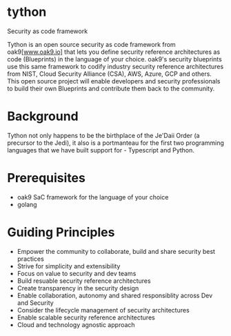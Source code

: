 # tython
Security as code framework

Tython is an open source security as code framework from oak9[www.oak9.io] that lets you define security reference architectures as code (Blueprints) in the language of your choice.  oak9's security blueprints use this same framework to codify industry security reference architectures from NIST, Cloud Security Alliance (CSA), AWS, Azure, GCP and others. This open source project will enable developers and security professionals to build their own Blueprints and contribute them back to the community.

# Background

Tython not only happens to be the birthplace of the Je'Daii Order (a precursor to the Jedi), it also is a portmanteau for the first two programming languages that we have built support for - Typescript and Python.

# Prerequisites

* oak9 SaC framework for the language of your choice
* golang


# Guiding Principles
* Empower the community to collaborate, build and share security best practices
* Strive for simplicity and extensibility
* Focus on value to security and dev teams
* Build resuable security reference architectures
* Create transparency in the security design
* Enable collaboration, autonomy and shared responsiblity across Dev and Security
* Consider the lifecycle management of security architectures
* Enable scalable security reference architectures
* Cloud and technology agnostic approach
